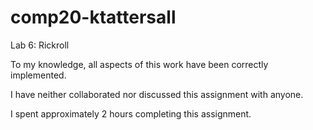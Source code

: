 # comp20-ktattersall

Lab 6: Rickroll

To my knowledge, all aspects of this work have been correctly implemented.

I have neither collaborated nor discussed this assignment with anyone.

I spent approximately 2 hours completing this assignment.